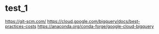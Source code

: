 # test_1
https://git-scm.com/
https://cloud.google.com/bigquery/docs/best-practices-costs
https://anaconda.org/conda-forge/google-cloud-bigquery
